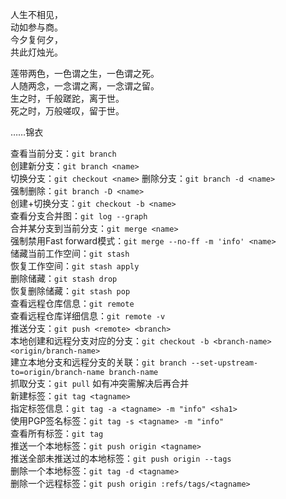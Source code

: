 人生不相见，  
动如参与商。  
今夕复何夕，  
共此灯烛光。  

莲带两色，一色谓之生，一色谓之死。  
人随两念，一念谓之离，一念谓之留。  
生之时，千般蹉跎，离于世。  
死之时，万般嗟叹，留于世。  

……锦衣

查看当前分支：`git branch`  
创建新分支：`git branch <name>`  
切换分支：`git checkout <name>`
删除分支：`git branch -d <name>`  
强制删除：`git branch -D <name>`  
创建+切换分支：`git checkout -b <name>`  
查看分支合并图：`git log --graph`  
合并某分支到当前分支：`git merge <name>`  
强制禁用Fast forward模式：`git merge --no-ff -m 'info' <name>`  
储藏当前工作空间：`git stash`  
恢复工作空间：`git stash apply`  
删除储藏：`git stash drop`  
恢复删除储藏：`git stash pop`  
查看远程仓库信息：`git remote`  
查看远程仓库详细信息：`git remote -v`  
推送分支：`git push <remote> <branch>`  
本地创建和远程分支对应的分支：`git checkout -b <branch-name> <origin/branch-name>`  
建立本地分支和远程分支的关联：`git branch --set-upstream-to=origin/branch-name branch-name`  
抓取分支：`git pull` 如有冲突需解决后再合并  
新建标签：`git tag <tagname>`  
指定标签信息：`git tag -a <tagname> -m "info" <sha1>`  
使用PGP签名标签：`git tag -s <tagname> -m "info"`  
查看所有标签：`git tag`  
推送一个本地标签：`git push origin <tagname>`  
推送全部未推送过的本地标签：`git push origin --tags`  
删除一个本地标签：`git tag -d <tagname>`  
删除一个远程标签：`git push origin :refs/tags/<tagname>`
